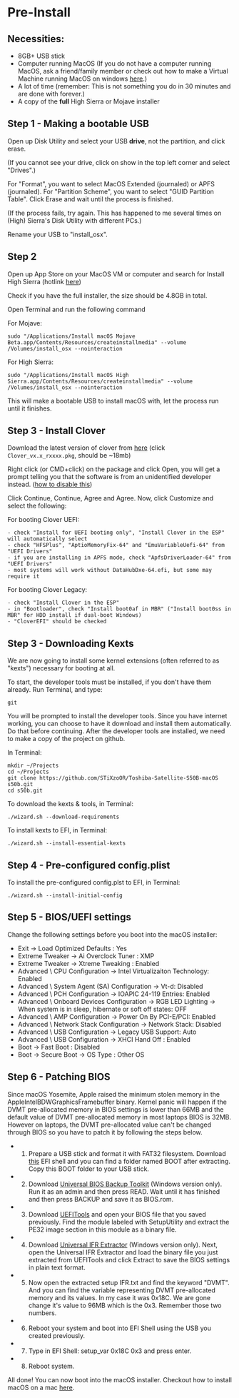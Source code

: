 # Pre-Install

## Necessities:
* 8GB+ USB stick
* Computer running MacOS (If you do not have a computer running MacOS, ask a friend/family member or check out how to make a Virtual Machine running MacOS on windows [here](https://techsviewer.com/install-macos-high-sierra-vmware-windows/).)
* A lot of time (remember: This is not something you do in 30 minutes and are done with forever.)
* A copy of the **full** High Sierra or Mojave installer

## Step 1 - Making a bootable USB
Open up Disk Utility and select your USB **drive**, not the partition, and click erase. 

(If you cannot see your drive, click on show in the top left corner and select "Drives".)

For "Format", you want to select MacOS Extended (journaled) or APFS (journaled). For "Partition Scheme", you want to select "GUID Partition Table". Click Erase and wait until the process is finished. 

(If the process fails, try again. This has happened to me several times on (High) Sierra's Disk Utility with different PCs.)

Rename your USB to "install_osx".

## Step 2
Open up App Store on your MacOS VM or computer and search for Install High Sierra (hotlink [here](https://itunes.apple.com/us/app/macos-high-sierra/id1246284741?mt=12))

Check if you have the full installer, the size should be 4.8GB in total.

Open Terminal and run the following command

For Mojave: 
```
sudo "/Applications/Install macOS Mojave Beta.app/Contents/Resources/createinstallmedia" --volume /Volumes/install_osx --nointeraction
```

For High Sierra: 
```
sudo "/Applications/Install macOS High Sierra.app/Contents/Resources/createinstallmedia" --volume /Volumes/install_osx --nointeraction
```

This will make a bootable USB to install macOS with, let the process run until it finishes.

## Step 3 - Install Clover
Download the latest version of clover from [here](https://github.com/Dids/clover-builder/releases) (click `Clover_vx.x_rxxxx.pkg`, should be ~18mb)

Right click (or CMD+click) on the package and click Open, you will get a prompt telling you that the software is from an unidentified developer instead. ([how to disable this](http://osxdaily.com/2016/09/27/allow-apps-from-anywhere-macos-gatekeeper/))

Click Continue, Continue, Agree and Agree. Now, click Customize and select the following:

For booting Clover UEFI:
```
- check "Install for UEFI booting only", "Install Clover in the ESP" will automatically select
- check "HFSPlus", "AptioMemoryFix-64" and "EmuVariableUefi-64" from "UEFI Drivers"
- if you are installing in APFS mode, check "ApfsDriverLoader-64" from "UEFI Drivers"
- most systems will work without DataHubDxe-64.efi, but some may require it
```

For booting Clover Legacy:
```
- check "Install Clover in the ESP"
- in "Bootloader", check "Install boot0af in MBR" ("Install boot0ss in MBR" for HDD install if dual-boot Windows)
- "CloverEFI" should be checked
```

## Step 3 - Downloading Kexts
We are now going to install some kernel extensions (often referred to as "kexts") necessary for booting at all. 

To start, the developer tools must be installed, if you don't have them already. Run Terminal, and type:
```
git
```

You will be prompted to install the developer tools. Since you have internet working, you can choose to have it download and install them automatically. Do that before continuing.
After the developer tools are installed, we need to make a copy of the project on github.

In Terminal:
```
mkdir ~/Projects
cd ~/Projects
git clone https://github.com/STiXzoOR/Toshiba-Satellite-S50B-macOS s50b.git
cd s50b.git
```

To download the kexts & tools, in Terminal:
```
./wizard.sh --download-requirements
```

To install kexts to EFI, in Terminal:
```
./wizard.sh --install-essential-kexts
```

## Step 4 - Pre-configured config.plist

To install the pre-configured config.plst to EFI, in Terminal:
```
./wizard.sh --install-initial-config
```

## Step 5 - BIOS/UEFI settings

Change the following settings before you boot into the macOS installer:

* Exit → Load Optimized Defaults : Yes
* Extreme Tweaker → Ai Overclock Tuner : XMP
* Extreme Tweaker → Xtreme Tweaking : Enabled
* Advanced \ CPU Configuration → Intel Virtualizaiton Technology: Enabled
* Advanced \ System Agent (SA) Configuration → Vt-d: Disabled
* Advanced \ PCH Configuration → IOAPIC 24-119 Entries: Enabled
* Advanced \ Onboard Devices Configuration → RGB LED Lighting → When system is in sleep, hibernate or soft off states: OFF
* Advanced \ AMP Configuration → Power On By PCI-E/PCI: Enabled
* Advanced \ Network Stack Configuration → Network Stack: Disabled
* Advanced \ USB Configuration → Legacy USB Support: Auto
* Advanced \ USB Configuration → XHCI Hand Off : Enabled
* Boot → Fast Boot : Disabled
* Boot → Secure Boot → OS Type : Other OS

## Step 6 - Patching BIOS

Since macOS Yosemite, Apple raised the minimum stolen memory in the AppleIntelBDWGraphicsFramebuffer binary. Kernel panic will happen if the DVMT pre-allocated memory in BIOS settings is lower than 66MB and the default value of DVMT pre-allocated memory in most laptops BIOS is 32MB. However on laptops, the DVMT pre-allocated value can't be changed through BIOS so you have to patch it by following the steps below.

* 1) Prepare a USB stick and format it with FAT32 filesystem. Download [this](http://www.firewolf.science/wp-content/uploads/2015/04/EFI-shell.zip) EFI shell and you can find a folder named BOOT after extracting. Copy this BOOT folder to your USB stick.

* 2) Download [Universal BIOS Backup Toolkit](http://m.majorgeeks.com/files/details/universal_bios_backup_toolkit.html) (Windows version only). Run it as an admin and then press READ. Wait until it has finished and then press BACKUP and save it as BIOS.rom.

* 3) Download [UEFITools](https://github.com/LongSoft/UEFITool/releases) and open your BIOS file that you saved previously. Find the module labeled with SetupUtility and extract the PE32 image section﻿ in this module as a binary file.

* 4) Download [Universal IFR Extractor﻿](https://github.com/LongSoft/Universal-IFR-Extractor/releases) (Windows version only). Next, open the Universal IFR Extractor and load the binary file you just extracted from UEFITools and click Extract to save the BIOS settings in plain text format.

* 5) Now open the extracted setup IFR.txt and find the keyword "DVMT". And you can find the variable representing DVMT pre-allocated memory and its values. In my case it was 0x18C. We are gone change it's value to 96MB which is the 0x3. Remember those two numbers.

* 6) Reboot your system and boot into EFI Shell using the USB you created previously.

* 7) Type in EFI Shell: setup_var 0x18C 0x3 and press enter. 

* 8) Reboot system.

All done! You can now boot into the macOS installer.
Checkout how to install macOS on a mac [here](https://support.apple.com/en-us/HT204904).
